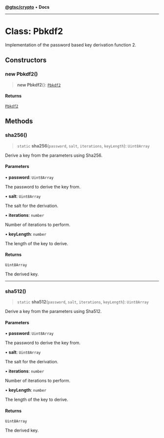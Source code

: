 [**@gtsc/crypto**](../README.md) • **Docs**

***

# Class: Pbkdf2

Implementation of the password based key derivation function 2.

## Constructors

### new Pbkdf2()

> **new Pbkdf2**(): [`Pbkdf2`](Pbkdf2.md)

#### Returns

[`Pbkdf2`](Pbkdf2.md)

## Methods

### sha256()

> `static` **sha256**(`password`, `salt`, `iterations`, `keyLength`): `Uint8Array`

Derive a key from the parameters using Sha256.

#### Parameters

• **password**: `Uint8Array`

The password to derive the key from.

• **salt**: `Uint8Array`

The salt for the derivation.

• **iterations**: `number`

Number of iterations to perform.

• **keyLength**: `number`

The length of the key to derive.

#### Returns

`Uint8Array`

The derived key.

***

### sha512()

> `static` **sha512**(`password`, `salt`, `iterations`, `keyLength`): `Uint8Array`

Derive a key from the parameters using Sha512.

#### Parameters

• **password**: `Uint8Array`

The password to derive the key from.

• **salt**: `Uint8Array`

The salt for the derivation.

• **iterations**: `number`

Number of iterations to perform.

• **keyLength**: `number`

The length of the key to derive.

#### Returns

`Uint8Array`

The derived key.
